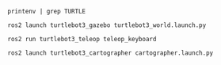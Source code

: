 ```
printenv | grep TURTLE
```
```
ros2 launch turtlebot3_gazebo turtlebot3_world.launch.py
```
```
ros2 run turtlebot3_teleop teleop_keyboard
```

```
ros2 launch turtlebot3_cartographer cartographer.launch.py
```
